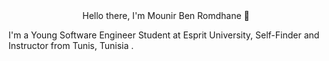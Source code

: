 <div id="header" align="center">
  Hello there, I'm Mounir Ben Romdhane 👋
</div>

I'm a Young Software Engineer Student at Esprit University, Self-Finder and Instructor from Tunis, Tunisia . 

<!--
**Mounir-Ben-Romdhane/Mounir-Ben-Romdhane** is a ✨ _special_ ✨ repository because its `README.md` (this file) appears on your GitHub profile.

Here are some ideas to get you started:

- 🔭 I’m currently working on ...
- 🌱 I’m currently learning ...
- 👯 I’m looking to collaborate on ...
- 🤔 I’m looking for help with ...
- 💬 Ask me about ...
- 📫 How to reach me: ...
- 😄 Pronouns: ...
- ⚡ Fun fact: ...
-->
